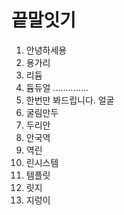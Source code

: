 # 끝말잇기

1. 안녕하세용
1. 용가리
1. 리듐
1. 듐듀얼 ..............
1. 한번만 봐드립니다. 얼굴
1. 굴림만두
1. 두리안
1. 안국역
1. 역린
1. 린시스템
1. 템플릿
1. 릿지
1. 지렁이
